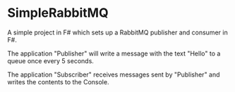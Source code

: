SimpleRabbitMQ
==============

A simple project in F# which sets up a RabbitMQ publisher and consumer in F#.


The application "Publisher" will write a message with the text "Hello" to a queue once every 5 seconds.

The application "Subscriber" receives messages sent by "Publisher" and writes the contents to the Console.
